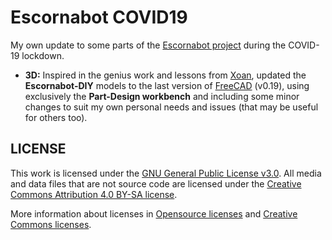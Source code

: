 # Escornabot COVID19
My own update to some parts of the [Escornabot project](https://github.com/escornabot) during the COVID-19 lockdown.

* **3D:** Inspired in the genius work and lessons from [Xoan](https://github.com/xoan?tab=repositories&q=escornabot), updated the **Escornabot-DIY** models to the last version of [FreeCAD](https://freecadweb.org) (v0.19), using exclusively the **Part-Design workbench** and including some minor changes to suit my own personal needs and issues (that may be useful for others too).


## LICENSE

This work is licensed under the [GNU General Public License v3.0](LICENSE-GPLV30). All media and data files that are not source code are licensed under the [Creative Commons Attribution 4.0 BY-SA license](LICENSE-CCBYSA40).

More information about licenses in [Opensource licenses](https://opensource.org/licenses/) and [Creative Commons licenses](https://creativecommons.org/licenses/).
